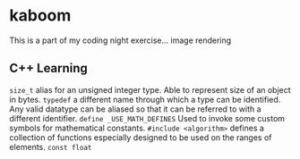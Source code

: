# kaboom
This is a part of my coding night exercise...
image rendering

## C++ Learning

```size_t``` alias for an unsigned integer type. Able to represent size of an object in bytes.
```typedef``` a different name through which a type can be identified. Any valid datatype can be aliased so that it can be referred to with a different identifier.
```define _USE_MATH_DEFINES``` Used to invoke some custom symbols for mathematical constants.
```#include <algorithm>``` defines a collection of functions especially designed to be used on the ranges of elements.
```const float```  

